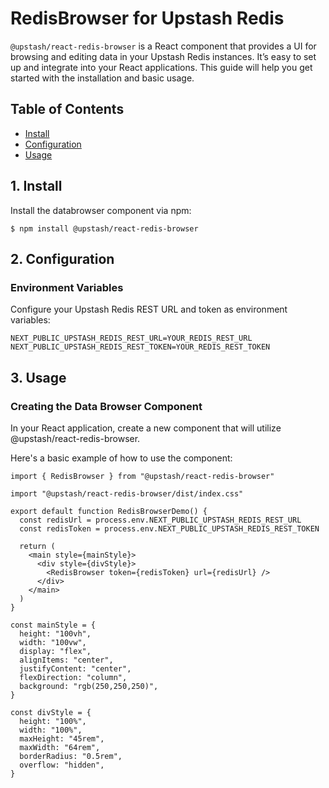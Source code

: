# RedisBrowser for Upstash Redis

`@upstash/react-redis-browser` is a React component that provides a UI for browsing and editing data in your Upstash Redis instances. It’s easy to set up and integrate into your React applications. This guide will help you get started with the installation and basic usage.

## Table of Contents

- [Install](#1-install)
- [Configuration](#2-configuration)
- [Usage](#3-usage)

## 1. Install

Install the databrowser component via npm:

```sh-session
$ npm install @upstash/react-redis-browser
```

## 2. Configuration

### Environment Variables

Configure your Upstash Redis REST URL and token as environment variables:

```sh-session
NEXT_PUBLIC_UPSTASH_REDIS_REST_URL=YOUR_REDIS_REST_URL
NEXT_PUBLIC_UPSTASH_REDIS_REST_TOKEN=YOUR_REDIS_REST_TOKEN
```

## 3. Usage

### Creating the Data Browser Component

In your React application, create a new component that will utilize @upstash/react-redis-browser.

Here's a basic example of how to use the component:

```tsx
import { RedisBrowser } from "@upstash/react-redis-browser"

import "@upstash/react-redis-browser/dist/index.css"

export default function RedisBrowserDemo() {
  const redisUrl = process.env.NEXT_PUBLIC_UPSTASH_REDIS_REST_URL
  const redisToken = process.env.NEXT_PUBLIC_UPSTASH_REDIS_REST_TOKEN

  return (
    <main style={mainStyle}>
      <div style={divStyle}>
        <RedisBrowser token={redisToken} url={redisUrl} />
      </div>
    </main>
  )
}

const mainStyle = {
  height: "100vh",
  width: "100vw",
  display: "flex",
  alignItems: "center",
  justifyContent: "center",
  flexDirection: "column",
  background: "rgb(250,250,250)",
}

const divStyle = {
  height: "100%",
  width: "100%",
  maxHeight: "45rem",
  maxWidth: "64rem",
  borderRadius: "0.5rem",
  overflow: "hidden",
}
```
